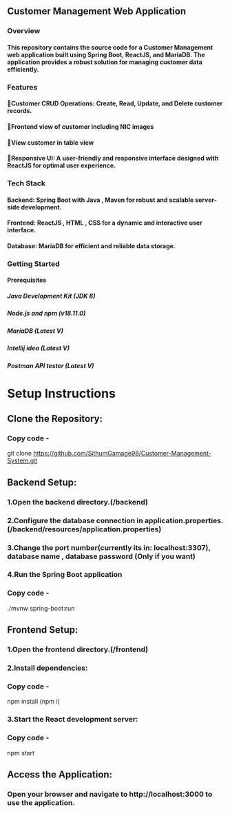 ## Customer Management Web Application
### Overview
#### This repository contains the source code for a Customer Management web application built using Spring Boot, ReactJS, and MariaDB. The application provides a robust solution for managing customer data efficiently.

### Features
#### 🔹Customer CRUD Operations: Create, Read, Update, and Delete customer records.
#### 🔹Frontend view of customer including NIC images
#### 🔹View customer in table view
#### 🔹Responsive UI: A user-friendly and responsive interface designed with ReactJS for optimal user experience.

### Tech Stack
#### Backend: Spring Boot with Java , Maven for robust and scalable server-side development.
#### Frontend: ReactJS , HTML , CSS for a dynamic and interactive user interface.
#### Database: MariaDB for efficient and reliable data storage.

### Getting Started
#### Prerequisites
##### Java Development Kit (JDK 8)
##### Node.js and npm (v18.11.0)
##### MariaDB (Latest V)
##### Intellij idea (Latest V)
##### Postman API tester (Latest V)

# Setup Instructions
## Clone the Repository:
### Copy code - 
git clone https://github.com/SithumGamage98/Customer-Management-System.git

## Backend Setup:

### 1.Open the backend directory.(/backend)
### 2.Configure the database connection in application.properties.(/backend/resources/application.properties)
### 3.Change the port number(currently its in: localhost:3307), database name , database password (Only if you want)
### 4.Run the Spring Boot application
### Copy code - 
./mvnw spring-boot:run

## Frontend Setup:

### 1.Open the frontend directory.(/frontend)
### 2.Install dependencies:
### Copy code -
npm install (npm i)
### 3.Start the React development server:
### Copy code - 
npm start

## Access the Application:
### Open your browser and navigate to http://localhost:3000 to use the application.
